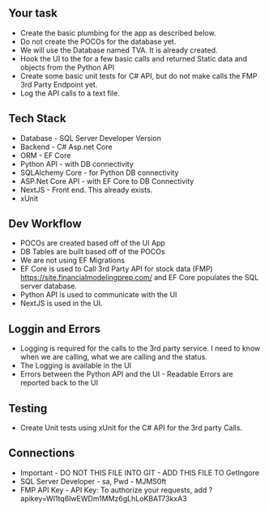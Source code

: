 ## Your task
* Create the basic plumbing for the app as described below.
* Do not create the POCOs for the database yet.
* We will use the Database named TVA. It is already created.
* Hook the UI to the for a few basic calls and returned Static data and objects from the Python API
* Create some basic unit tests for C# API, but do not make calls the FMP 3rd Party Endpoint yet.
* Log the API calls to a text file.

## Tech Stack
* Database - SQL Server Developer Version
* Backend - C# Asp.net Core
* ORM - EF Core 
* Python API - with DB connectivity
* SQLAlchemy Core - for Python DB connectivity
* ASP.Net Core API - with EF Core to DB Connectivity
* NextJS - Front end. This already exists. 
* xUnit

## Dev Workflow
* POCOs are created based off of the UI App
* DB Tables are built based off of the POCOs
* We are not using EF Migrations
* EF Core is used to Call 3rd Party API for stock data (FMP) https://site.financialmodelingprep.com/ and EF Core populates the SQL server database.
* Python API is used to communicate with the UI
* NextJS is used in the UI.

## Loggin and Errors
* Logging is required for the calls to the 3rd party service. I need to know when we are calling, what we are calling and the status.
* The Logging is available in the UI
* Errors between the Python API and the UI - Readable Errors are reported back to the UI


## Testing
* Create Unit tests using xUnit for the C# API for the 3rd party Calls. 

## Connections
* Important - DO NOT THIS FILE INTO GIT - ADD THIS FILE TO GetIngore
* SQL Server Developer - sa, Pwd - MJMS0ft
* FMP API Key - API Key: 
To authorize your requests, add ?apikey=Wl1tq6IwEWDm1MMz6gLhLoKBAT73kxA3